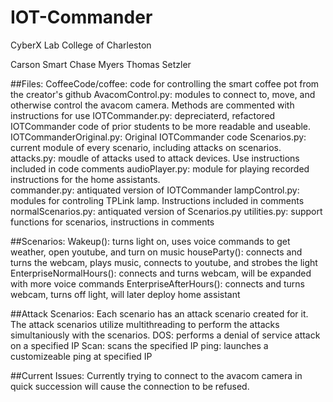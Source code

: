 # IOT-Commander
CyberX Lab
College of Charleston

Carson Smart
Chase Myers
Thomas Setzler

##Files:
     CoffeeCode/coffee: code for controlling the smart coffee pot from the creator's github
     AvacomControl.py:  modules to connect to, move, and otherwise control the avacom camera.  Methods are commented with instructions for use
     IOTCommander.py: depreciaterd, refactored IOTCommander code of prior students to be more readable and useable.
     IOTCommanderOriginal.py: Original IOTCommander code
     Scenarios.py: current module of every scenario, including attacks on scenarios.
     attacks.py: moudle of attacks used to attack devices.  Use instructions included in code comments
     audioPlayer.py: module for playing recorded instructions for the home assistants.  
     commander.py: antiquated version of IOTCommander
     lampControl.py: modules for controling TPLink lamp.  Instructions included in comments
     normalScenarios.py: antiquated version of Scenarios.py
     utilities.py: support functions for scenarios, instructions in comments

##Scenarios:
     Wakeup(): turns light on, uses voice commands to get weather, open youtube, and turn on music
     houseParty(): connects and turns the webcam, plays music, connects to youtube, and strobes the light
     EnterpriseNormalHours(): connects and turns webcam, will be expanded with more voice commands
     EnterpriseAfterHours(): connects and turns webcam, turns off light, will later deploy home assistant

##Attack Scenarios:
Each scenario has an attack scenario created for it.  The attack scenarios utilize multithreading to perform the attacks simultaniously with the scenarios.
     DOS: performs a denial of service attack on a specified IP
     Scan: scans the specified IP
     ping: launches a customizeable ping at specified IP

##Current Issues:
Currently trying to connect to the avacom camera in quick succession will cause the connection to be refused.
